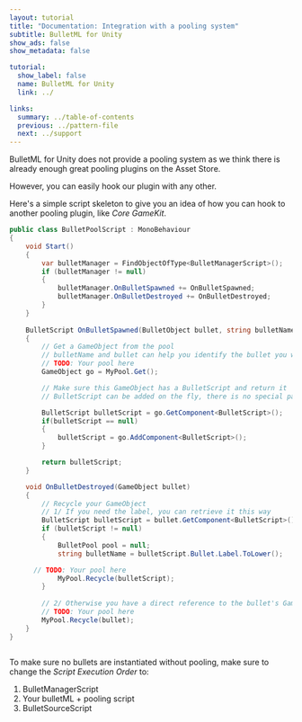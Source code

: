 ```yaml
---
layout: tutorial
title: "Documentation: Integration with a pooling system"
subtitle: BulletML for Unity
show_ads: false
show_metadata: false

tutorial:
  show_label: false
  name: BulletML for Unity
  link: ../

links:
  summary: ../table-of-contents
  previous: ../pattern-file
  next: ../support
---
```


BulletML for Unity does not provide a pooling system as we think there is already enough great pooling plugins on the Asset Store.

However, you can easily hook our plugin with any other.

Here's a simple script skeleton to give you an idea of how you can hook to another pooling plugin, like *Core GameKit*.

````csharp
public class BulletPoolScript : MonoBehaviour
{
	void Start()
	{
		var bulletManager = FindObjectOfType<BulletManagerScript>();
		if (bulletManager != null)
		{
			bulletManager.OnBulletSpawned += OnBulletSpawned;
			bulletManager.OnBulletDestroyed += OnBulletDestroyed;
		}
	}
	
	BulletScript OnBulletSpawned(BulletObject bullet, string bulletName)
	{
		// Get a GameObject from the pool
		// bulletName and bullet can help you identify the bullet you want
		// TODO: Your pool here
		GameObject go = MyPool.Get();

		// Make sure this GameObject has a BulletScript and return it
		// BulletScript can be added on the fly, there is no special parameter to pass

		BulletScript bulletScript = go.GetComponent<BulletScript>();
		if(bulletScript == null) 
		{
			bulletScript = go.AddComponent<BulletScript>();
		}

		return bulletScript;
	}

	void OnBulletDestroyed(GameObject bullet)
	{
		// Recycle your GameObject
		// 1/ If you need the label, you can retrieve it this way
		BulletScript bulletScript = bullet.GetComponent<BulletScript>();
		if (bulletScript != null)
		{
			BulletPool pool = null;
			string bulletName = bulletScript.Bullet.Label.ToLower();

      // TODO: Your pool here
			MyPool.Recycle(bulletScript);
		}
		
		// 2/ Otherwise you have a direct reference to the bullet's GameObject
		// TODO: Your pool here
		MyPool.Recycle(bullet);
	}
}
	
````

To make sure no bullets are instantiated without pooling, make sure to change the *Script Execution Order* to:

1. BulletManagerScript
2. Your bulletML + pooling script
3. BulletSourceScript

